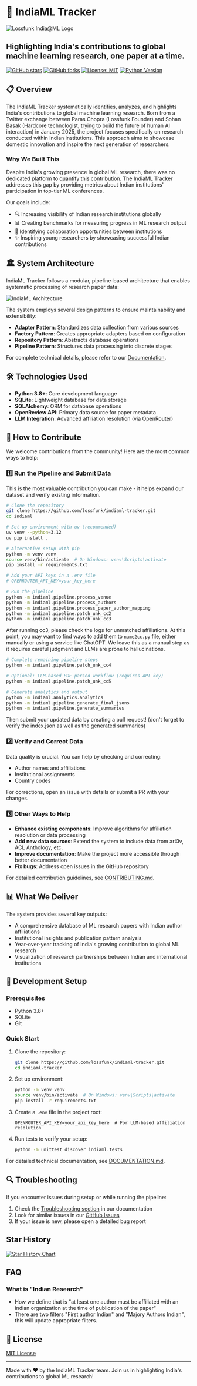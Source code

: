 # 🚀 IndiaML Tracker

![Lossfunk India@ML Logo](./lossfunk-indiaml.png)

## Highlighting India's contributions to global machine learning research, one paper at a time.

[![GitHub stars](https://img.shields.io/github/stars/lossfunk/indiaml-tracker?style=social)](https://github.com/lossfunk/indiaml-tracker/stargazers)
[![GitHub forks](https://img.shields.io/github/forks/lossfunk/indiaml-tracker?style=social)](https://github.com/lossfunk/indiaml-tracker/network/members)
[![License: MIT](https://img.shields.io/badge/License-MIT-yellow.svg)](https://opensource.org/licenses/MIT)
[![Python Version](https://img.shields.io/badge/python-3.8%2B-blue)](https://www.python.org/downloads/)

## 📋 Overview

The IndiaML Tracker systematically identifies, analyzes, and highlights India's contributions to global machine learning research. Born from a Twitter exchange between Paras Chopra (Lossfunk Founder) and Sohan Basak (Hardcore technologist, trying to build the future of human AI interaction) in January 2025, the project focuses specifically on research conducted within Indian institutions. This approach aims to showcase domestic innovation and inspire the next generation of researchers.

### Why We Built This

Despite India's growing presence in global ML research, there was no dedicated platform to quantify this contribution. The IndiaML Tracker addresses this gap by providing metrics about Indian institutions' participation in top-tier ML conferences.

Our goals include:
- 🔍 Increasing visibility of Indian research institutions globally
- 📊 Creating benchmarks for measuring progress in ML research output
- 🤝 Identifying collaboration opportunities between institutions
- ✨ Inspiring young researchers by showcasing successful Indian contributions

## 🏛️ System Architecture

IndiaML Tracker follows a modular, pipeline-based architecture that enables systematic processing of research paper data:

![IndiaML Architecture](./indiaml-architecture.svg)

The system employs several design patterns to ensure maintainability and extensibility:

- **Adapter Pattern**: Standardizes data collection from various sources
- **Factory Pattern**: Creates appropriate adapters based on configuration
- **Repository Pattern**: Abstracts database operations
- **Pipeline Pattern**: Structures data processing into discrete stages

For complete technical details, please refer to our [Documentation](./DOCUMENTATION.md).

## 🛠️ Technologies Used

- **Python 3.8+**: Core development language
- **SQLite**: Lightweight database for data storage
- **SQLAlchemy**: ORM for database operations
- **OpenReview API**: Primary data source for paper metadata
- **LLM Integration**: Advanced affiliation resolution (via OpenRouter)

## 🤝 How to Contribute

We welcome contributions from the community! Here are the most common ways to help:

### 1️⃣ Run the Pipeline and Submit Data

This is the most valuable contribution you can make - it helps expand our dataset and verify existing information.

```bash
# Clone the repository
git clone https://github.com/lossfunk/indiaml-tracker.git
cd indiaml

# Set up environment with uv (recommended)
uv venv --python=3.12
uv pip install .

# Alternative setup with pip
python -m venv venv
source venv/bin/activate  # On Windows: venv\Scripts\activate
pip install -r requirements.txt

# Add your API keys in a .env file
# OPENROUTER_API_KEY=your_key_here

# Run the pipeline
python -m indiaml.pipeline.process_venue
python -m indiaml.pipeline.process_authors
python -m indiaml.pipeline.process_paper_author_mapping
python -m indiaml.pipeline.patch_unk_cc2
python -m indiaml.pipeline.patch_unk_cc3
```

After running cc3, please check the logs for unmatched affiliations. At this point, you may want to find ways to add them to `name2cc.py` file, either manually or using a service like ChatGPT. We leave this as a manual step as it requires careful judgment and LLMs are prone to hallucinations.

```bash
# Complete remaining pipeline steps
python -m indiaml.pipeline.patch_unk_cc4

# Optional: LLM-based PDF parsed workflow (requires API key)
python -m indiaml.pipeline.patch_unk_cc5

# Generate analytics and output
python -m indiaml.analytics.analytics
python -m indiaml.pipeline.generate_final_jsons
python -m indiaml.pipeline.generate_summaries
```

Then submit your updated data by creating a pull request! (don't forget to verify the index.json as well as the generated summaries)

### 2️⃣ Verify and Correct Data

Data quality is crucial. You can help by checking and correcting:
- Author names and affiliations
- Institutional assignments
- Country codes

For corrections, open an issue with details or submit a PR with your changes.

### 3️⃣ Other Ways to Help

- **Enhance existing components**: Improve algorithms for affiliation resolution or data processing
- **Add new data sources**: Extend the system to include data from arXiv, ACL Anthology, etc.
- **Improve documentation**: Make the project more accessible through better documentation
- **Fix bugs**: Address open issues in the GitHub repository

For detailed contribution guidelines, see [CONTRIBUTING.md](./CONTRIBUTING.md).

## 📊 What We Deliver

The system provides several key outputs:

- A comprehensive database of ML research papers with Indian author affiliations
- Institutional insights and publication pattern analysis
- Year-over-year tracking of India's growing contribution to global ML research
- Visualization of research partnerships between Indian and international institutions

## 🔧 Development Setup

### Prerequisites
- Python 3.8+
- SQLite
- Git

### Quick Start

1. Clone the repository:
   ```bash
   git clone https://github.com/lossfunk/indiaml-tracker.git
   cd indiaml-tracker
   ```

2. Set up environment:
   ```bash
   python -m venv venv
   source venv/bin/activate  # On Windows: venv\Scripts\activate
   pip install -r requirements.txt
   ```

3. Create a `.env` file in the project root:
   ```
   OPENROUTER_API_KEY=your_api_key_here  # For LLM-based affiliation resolution
   ```

4. Run tests to verify your setup:
   ```bash
   python -m unittest discover indiaml.tests
   ```

For detailed technical documentation, see [DOCUMENTATION.md](./DOCUMENTATION.md).

## 🔍 Troubleshooting

If you encounter issues during setup or while running the pipeline:

1. Check the [Troubleshooting section](./DOCUMENTATION.md#troubleshooting) in our documentation
2. Look for similar issues in our [GitHub Issues](https://github.com/lossfunk/indiaml-tracker/issues)
3. If your issue is new, please open a detailed bug report

## Star History

[![Star History Chart](https://api.star-history.com/svg?repos=lossfunk/indiaml-tracker&type=Date)](https://www.star-history.com/#lossfunk/indiaml-tracker&Date)


## FAQ

### What is "Indian Research"
- How we define that is "at least one author must be affiliated with an indian organization at the time of publication of the paper"
- There are two filters "First author Indian" and "Majory Authors Indian", this will update appropriate filters.

## 📜 License

[MIT License](LICENSE)

---

Made with ❤️ by the IndiaML Tracker team. Join us in highlighting India's contributions to global ML research!
